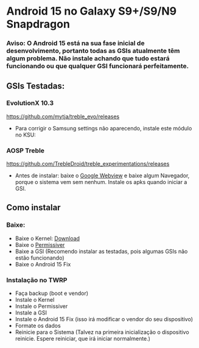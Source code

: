 # Android 15 no Galaxy S9+/S9/N9 Snapdragon
### Aviso: O Android 15 está na sua fase inicial de desenvolvimento, portanto todas as GSIs atualmente têm algum problema. Não instale achando que tudo estará funcionando ou que qualquer GSI funcionará perfeitamente.

## GSIs Testadas:

### EvolutionX 10.3

https://github.com/mytja/treble_evo/releases
- Para corrigir o Samsung settings não aparecendo, instale este módulo no KSU: 


### AOSP Treble

https://github.com/TrebleDroid/treble_experimentations/releases
- Antes de instalar: baixe o [Google Webview](https://www.apkmirror.com/apk/google-inc/android-system-webview/android-system-webview-132-0-6834-165-release/android-system-webview-132-0-6834-165-android-apk-download/)
e baixe algum Navegador, porque o sistema vem sem nenhum. Instale os apks quando iniciar a GSI.

## Como instalar
### Baixe:

- Baixe o Kernel: [Download](https://github.com/backslashxx/KernelSU/releases)
- Baixe o [Permissiver](https://sourceforge.net/projects/sgsi137/files/Permissiver%20v5.zip/download)
- Baixe a GSI (Recomendo instalar as testadas, pois algumas GSIs não estão funcionando)
- Baixe o Android 15 Fix

### Instalação no TWRP

- Faça backup (boot e vendor)
- Instale o Kernel
- Instale o Permissiver
- Instale a GSI
- Instale o Android 15 Fix (isso irá modificar o vendor do seu dispositivo)
- Formate os dados
- Reinicie para o Sistema (Talvez na primeira inicialização o dispositivo reinicie. Espere reiniciar, que irá iniciar normalmente.)
